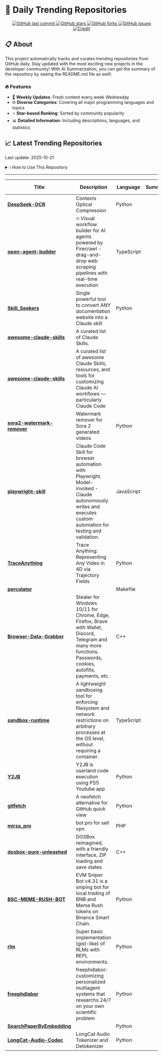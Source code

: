 # 🌟 Daily Trending Repositories

<div align="center">
<a href="https://github.com/marc-ko/daily-trending-repo/commits/main">
    <img src="https://img.shields.io/github/last-commit/marc-ko/daily-trending-repo" alt="GitHub last commit" />
</a>

<a href="https://github.com/marc-ko/daily-trending-repo/stargazers">
    <img src="https://img.shields.io/github/stars/marc-ko/daily-trending-repo" alt="GitHub stars" />
</a>
<a href="https://github.com/marc-ko/daily-trending-repo/network/members">
    <img src="https://img.shields.io/github/forks/marc-ko/daily-trending-repo" alt="GitHub forks" />
</a>
<a href="https://github.com/marc-ko/daily-trending-repo/issues">
    <img src="https://img.shields.io/github/issues/marc-ko/daily-trending-repo" alt="GitHub issues" />
</a>
<a alt="credit" href="https://github.com/zezhishao/DailyArXiv">
 <img src="https://img.shields.io/badge/credit%20-%20Idea%20From%20This%20Repo-blue" alt="Credit">
</a>
</div>

## 📋 About

This project automatically tracks and curates trending repositories from GitHub daily. Stay updated with the most exciting new projects in the developer community! With AI Summarization, you can get the summary of the repository by seeing the README.md file as well!.

### 🔥 Features

- 🔄 **Weekly Updates**: Fresh content every week Wednesday
- 🌐 **Diverse Categories**: Covering all major programming languages and topics
- ⭐ **Star-based Ranking**: Sorted by community popularity
- 📊 **Detailed Information**: Including descriptions, languages, and statistics

## 📈 Latest Trending Repositories

Last update: 2025-10-21

<details>
<summary>ℹ️ How to Use This Repository</summary>

1. **Star & Watch**: Click the 'Star' and 'Watch' buttons to receive weekly email notifications
2. **Browse**: Explore trending repositories organized by popularity
3. **Contribute**: Feel free to open issues or suggest improvements

</details>

---

| **Title** | **Description** | **Language** | **Summary** | **Tags** | **Stars Count** |
| --- | --- | --- | --- | --- | --- |
| **[DeepSeek-OCR](https://github.com/deepseek-ai/DeepSeek-OCR)** | Contexts Optical Compression | Python |  |  | 4352 |
| **[open-agent-builder](https://github.com/firecrawl/open-agent-builder)** | 🔥 Visual workflow builder for AI agents powered by Firecrawl - drag-and-drop web scraping pipelines with real-time execution | TypeScript |  |  | 1294 |
| **[Skill_Seekers](https://github.com/yusufkaraaslan/Skill_Seekers)** | Single powerful tool to convert ANY documentation website into a Claude skill | Python |  | <details><summary>ai-to...</summary><p>ai-tools, automation, claude-ai, claude-skills, documentation, documentation-generator, mcp, mcp-server, python, web-scraping</p></details> | 1280 |
| **[awesome-claude-skills](https://github.com/BehiSecc/awesome-claude-skills)** | A curated list of Claude Skills. |  |  |  | 1029 |
| **[awesome-claude-skills](https://github.com/travisvn/awesome-claude-skills)** | A curated list of awesome Claude Skills, resources, and tools for customizing Claude AI workflows — particularly Claude Code |  |  | <details><summary>agent...</summary><p>agentic-coding, anthropic, awesome, awesome-list, awesome-lists, claude, claude-ai, claude-code, claude-desktop, claude-skills, claudeskills</p></details> | 446 |
| **[sora2-watermark-remover](https://github.com/Lsangeles/sora2-watermark-remover)** | Watermark remover for Sora 2 generated videos | Python |  | <details><summary>sora-...</summary><p>sora-ai, sora2, sora2-watermark-remover</p></details> | 299 |
| **[playwright-skill](https://github.com/lackeyjb/playwright-skill)** | Claude Code Skill for browser automation with Playwright. Model-invoked - Claude autonomously writes and executes custom automation for testing and validation. | JavaScript |  | <details><summary>ai-to...</summary><p>ai-tools, automation, browser-automation, claude, claude-code, claude-plugin, claude-skills, developer-tools, e2e-testing, model-invoked, nodejs, playwright, web-testing</p></details> | 269 |
| **[TraceAnything](https://github.com/ByteDance-Seed/TraceAnything)** | Trace Anything: Representing Any Video in 4D via Trajectory Fields | Python |  | <details><summary>3d-re...</summary><p>3d-reconstruction, 4d-reconstruction, computer-vision</p></details> | 262 |
| **[percolator](https://github.com/aeyakovenko/percolator)** |  | Makefile |  |  | 230 |
| **[Browser-Data-Grabber](https://github.com/sankha-ghosh/Browser-Data-Grabber)** | Stealer for Windows 10/11 for Chrome, Edge, Firefox, Brave with Wallet, Discord, Telegram and many more functions. Passwords, cookies, autofills, payments, etc. | C++ |  | <details><summary>app-b...</summary><p>app-bound, autofills, brave, chrome, cookies, credit-card, edge, encryption, exploit, firefox, fud, grabber, malware, passwords, payments, stealer, undetectable, wallet, windows</p></details> | 207 |
| **[sandbox-runtime](https://github.com/anthropic-experimental/sandbox-runtime)** | A lightweight sandboxing tool for enforcing filesystem and network restrictions on arbitrary processes at the OS level, without requiring a container. | TypeScript |  |  | 205 |
| **[Y2JB](https://github.com/Gezine/Y2JB)** | Y2JB is userland code execution using PS5 Youtube app | Python |  |  | 204 |
| **[gitfetch](https://github.com/Matars/gitfetch)** | A neofetch alternative for GitHub quick view | Python |  |  | 197 |
| **[mirza_pro](https://github.com/mahdiMGF2/mirza_pro)** | bot pro for sell vpn | PHP |  |  | 196 |
| **[dosbox-pure-unleashed](https://github.com/schellingb/dosbox-pure-unleashed)** | DOSBox reimagined, with a friendly interface, ZIP loading and save states | C++ |  |  | 190 |
| **[BSC-MEME-RUSH-BOT](https://github.com/GRIffInlIOnZo/BSC-MEME-RUSH-BOT)** | EVM Sniper Bot v4.31 is a sniping bot for local trading of BNB and Meme Rush tokens on Binance Smart Chain. | Python |  | <details><summary>binan...</summary><p>binance, bsc, evm, meme, rush, sandwich</p></details> | 183 |
| **[rlm](https://github.com/alexzhang13/rlm)** | Super basic implementation (gist-like) of RLMs with REPL environments. | Python |  |  | 173 |
| **[freephdlabor](https://github.com/ltjed/freephdlabor)** | freephdlabor: customizing personalized multiagent systems that researchs 24/7 on your own scientific problem | Python |  | <details><summary>ai-ag...</summary><p>ai-agents, ai4science, autonomous-agents, multiagent-systems, research-automation</p></details> | 165 |
| **[SearchPaperByEmbedding](https://github.com/gyj155/SearchPaperByEmbedding)** |  | Python |  |  | 162 |
| **[LongCat-Audio-Codec](https://github.com/meituan-longcat/LongCat-Audio-Codec)** | LongCat Audio Tokenizer and Detokenizer | Python |  |  | 161 |

